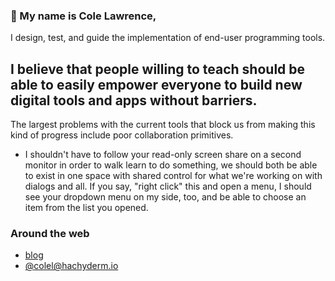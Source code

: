 ### 👋 My name is Cole Lawrence,

I design, test, and guide the implementation of end-user programming tools.

## I believe that people willing to teach should be able to easily empower everyone to build new digital tools and apps without barriers.

The largest problems with the current tools that block us from making this kind of progress include poor collaboration primitives.
  - I shouldn't have to follow your read-only screen share on a second monitor in order to walk learn to do something, we should both be able to exist in one space with shared control for what we're working on with dialogs and all. If you say, "right click" this and open a menu, I should see your dropdown menu on my side, too, and be able to choose an item from the list you opened.


### Around the web

* [blog](https://refactorordie.com)
* [@colel@hachyderm.io](https://tooot.to/@colel@hachyderm.io)

<a href="https://hachyderm.io/@colel" rel="me"/>

<!--
**colelawrence/colelawrence** is a ✨ _special_ ✨ repository because its `README.md` (this file) appears on your GitHub profile.

Here are some ideas to get you started:

- 🔭 I’m currently working on ...
- 🌱 I’m currently learning ...
- 👯 I’m looking to collaborate on ...
- 🤔 I’m looking for help with ...
- 💬 Ask me about ...
- 📫 How to reach me: ...
- 😄 Pronouns: ...
- ⚡ Fun fact: ...
-->
